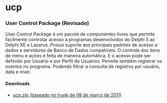 # ucp

### User Control Package (Revisado)

User Control Package é um pacote de componentes livres que permite facilmente controlar acesso a programas desenvolvidos do Delphi 5 ao Delphi XE e Lazarus. Possui suporte aos principais padrões de acesso a dados e servidores de Banco de Dados compatíveis. O controle dos itens de menu e ações é feita de maneira automática. E o acesso pode ser definido por Usuário e por Perfil de Usuários. Permite também registrar os eventos no programa. Podendo filtrar a consulta de registros por usuário, data e nível.

#### Downloads

* [ucp.zip (baseado no trunk de 08 de março de 2011)](https://drive.google.com/file/d/0B6XrugzJ_5IgTENVVGlGWjA0N2s/view?usp=sharing)
